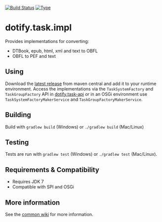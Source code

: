[![Build Status](https://travis-ci.org/brailleapps/dotify.task.impl.svg?branch=master)](https://travis-ci.org/brailleapps/dotify.task.impl)
[![Type](https://img.shields.io/badge/type-service_bundle-blue.svg)](https://github.com/brailleapps/wiki/wiki/Badges)

# dotify.task.impl #
Provides implementations for converting:
- DTBook, epub, html, xml and text to OBFL
- OBFL to PEF and text

## Using ##
Download the [latest release](http://search.maven.org/#search%7Cga%7C1%7Cg%3A%22org.daisy.dotify%22%20%20a%3A%22dotify.task.impl%22) from maven central and add it to your runtime environment.
Access the implementations via the `TaskSystemFactory` and `TaskGroupFactory` API in [dotify.task-api](http://search.maven.org/#search%7Cga%7C1%7Cg%3A%22org.daisy.dotify%22%20%20a%3A%22dotify.task-api%22) _or_ in an OSGi environment use `TaskSystemFactoryMakerService` and `TaskGroupFactoryMakerService`.

## Building ##
Build with `gradlew build` (Windows) or `./gradlew build` (Mac/Linux)

## Testing ##
Tests are run with `gradlew test` (Windows) or `./gradlew test` (Mac/Linux).

## Requirements & Compatibility ##
- Requires JDK 7
- Compatible with SPI and OSGi

## More information ##
See the [common wiki](https://github.com/brailleapps/wiki/wiki) for more information.
